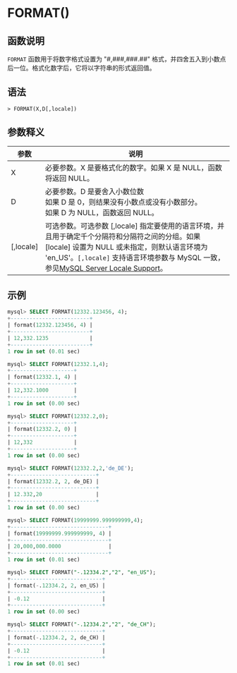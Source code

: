 # **FORMAT()**

## **函数说明**

`FORMAT` 函数用于将数字格式设置为 "#,###,###.##" 格式，并四舍五入到小数点后一位。格式化数字后，它将以字符串的形式返回值。

## **语法**

```
> FORMAT(X,D[,locale])
```

## **参数释义**

|  参数   | 说明  |
|  ----  | ----  |
| X | 必要参数。X 是要格式化的数字。如果 X 是 NULL，函数将返回 NULL。|
| D | 必要参数。D 是要舍入小数位数 <br>如果 D 是 0，则结果没有小数点或没有小数部分。 <br>如果 D 为 NULL，函数返回 NULL。|
| [,locale] | 可选参数。可选参数 [,locale] 指定要使用的语言环境，并且用于确定千个分隔符和分隔符之间的分组。如果 [locale] 设置为 NULL 或未指定，则默认语言环境为 'en_US'。`[,locale]` 支持语言环境参数与 MySQL 一致，参见[MySQL Server Locale Support](https://dev.mysql.com/doc/refman/8.0/en/locale-support.html)。 |

## **示例**

```SQL
mysql> SELECT FORMAT(12332.123456, 4);
+-------------------------+
| format(12332.123456, 4) |
+-------------------------+
| 12,332.1235             |
+-------------------------+
1 row in set (0.01 sec)

mysql> SELECT FORMAT(12332.1,4);
+--------------------+
| format(12332.1, 4) |
+--------------------+
| 12,332.1000        |
+--------------------+
1 row in set (0.00 sec)

mysql> SELECT FORMAT(12332.2,0);
+--------------------+
| format(12332.2, 0) |
+--------------------+
| 12,332             |
+--------------------+
1 row in set (0.00 sec)

mysql> SELECT FORMAT(12332.2,2,'de_DE');
+---------------------------+
| format(12332.2, 2, de_DE) |
+---------------------------+
| 12.332,20                 |
+---------------------------+
1 row in set (0.00 sec)

mysql> SELECT FORMAT(19999999.999999999,4);
+-------------------------------+
| format(19999999.999999999, 4) |
+-------------------------------+
| 20,000,000.0000               |
+-------------------------------+
1 row in set (0.01 sec)

mysql> SELECT FORMAT("-.12334.2","2", "en_US");
+-----------------------------+
| format(-.12334.2, 2, en_US) |
+-----------------------------+
| -0.12                       |
+-----------------------------+
1 row in set (0.00 sec)

mysql> SELECT FORMAT("-.12334.2","2", "de_CH");
+-----------------------------+
| format(-.12334.2, 2, de_CH) |
+-----------------------------+
| -0.12                       |
+-----------------------------+
1 row in set (0.01 sec)
```
